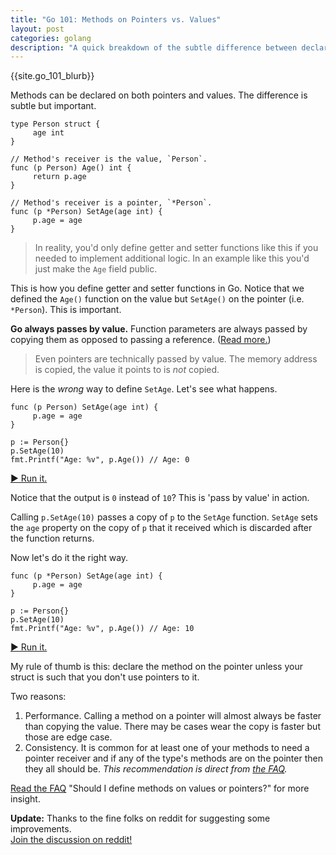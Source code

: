 ```yaml
---
title: "Go 101: Methods on Pointers vs. Values"
layout: post
categories: golang
description: "A quick breakdown of the subtle difference between declaring a method on a pointer vs. value in Go."
---
```


{{site.go_101_blurb}}

Methods can be declared on both pointers and values. The difference is subtle but important.

	type Person struct {
	     age int
	}

	// Method's receiver is the value, `Person`.
	func (p Person) Age() int {
	     return p.age
	}

	// Method's receiver is a pointer, `*Person`.
	func (p *Person) SetAge(age int) {
	     p.age = age
	}

> In reality, you'd only define getter and setter functions like this if you needed to implement additional logic. In an example like this you'd just make the `Age` field public.

This is how you define getter and setter functions in Go. Notice that we defined the `Age()` function on the value but `SetAge()` on the pointer (i.e. `*Person`). This is important.

**Go always passes by value.** Function parameters are  always passed by copying them as opposed to passing a reference. ([Read more.](http://golang.org/doc/faq#pass_by_value))

> Even pointers are technically passed by value. The memory address is copied, the value it points to is *not* copied.

Here is the *wrong* way to define `SetAge`. Let's see what happens.

	func (p Person) SetAge(age int) {
	     p.age = age
	}

	p := Person{}
	p.SetAge(10)
	fmt.Printf("Age: %v", p.Age()) // Age: 0

[&#9654; Run it.](http://play.golang.org/p/CJZfqBrAIC)

Notice that the output is `0` instead of `10`? This is 'pass by value' in action.

Calling `p.SetAge(10)` passes a copy of `p` to the `SetAge` function. `SetAge` sets the `age` property on the copy of `p` that it received which is discarded after the function returns.

Now let's do it the right way.

	func (p *Person) SetAge(age int) {
	     p.age = age
	}

	p := Person{}
	p.SetAge(10)
	fmt.Printf("Age: %v", p.Age()) // Age: 10

[&#9654; Run it.](http://play.golang.org/p/BbIlSUQBCr)

My rule of thumb is this: declare the method on the pointer unless your struct is such that you don't use pointers to it.

Two reasons:

1. Performance. Calling a method on a pointer will almost always be faster than copying the value. There may be cases wear the copy is faster but those are edge case.
2. Consistency. It is common for at least one of your methods to need a pointer receiver and if any of the type's methods are on the pointer then they all should be. *This recommendation is direct from [the FAQ](http://golang.org/doc/faq#methods_on_values_or_pointers).*

[Read the FAQ](http://golang.org/doc/faq#methods_on_values_or_pointers) "Should I define methods on values or pointers?" for more insight.

**Update:** Thanks to the fine folks on reddit for suggesting some improvements.  
[Join the discussion on reddit!](http://www.reddit.com/r/golang/comments/23060m/go_101_methods_on_pointers_vs_values/)